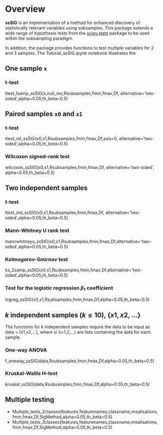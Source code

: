 # Overview

**ssSIG** is an implementation of a method for enhanced discovery of statistically relevant variables using subsamples. This package extends a wide range of hypothesis tests from the [scipy.stats](https://docs.scipy.org/doc/scipy/reference/stats.html) package to be used within the subsampling paradigm. 

In addition, the package provides functions to test multiple variables for 2 and 3 samples. The Tutorial_ssSIG.ipynb notebook illustrates the 

## One sample `x`

### t-test

ttest_1samp_ssSIG(x,null_mu,Rsubsamples,fmin,fmax,Df, alternative='two-sided',alpha=0.05,th_beta=0.5)

## Paired samples `x0` and `x1`

### t-test
ttest_rel_ssSIG(x0,x1,Rsubsamples,fmin,fmax,Df,axis=0, alternative='two-sided',alpha=0.05,th_beta=0.5)

### Wilcoxon signed-rank test

wilcoxon_ssSIG(x0,x1,Rsubsamples,fmin,fmax,Df, alternative='two-sided', alpha=0.05,th_beta=0.5)

## Two independent samples

### t-test
ttest_ind_ssSIG(x0,x1,Rsubsamples,fmin,fmax,Df, alternative='two-sided',alpha=0.05,th_beta=0.5)

### Mann-Whitney U rank test
mannwhitneyu_ssSIG(x0,x1,Rsubsamples,fmin,fmax,Df,alternative='two-sided',alpha=0.05,th_beta=0.5)

### Kolmogorov-Smirnov test
ks_2samp_ssSIG(x0,x1,Rsubsamples,fmin,fmax,Df,alternative='two-sided',alpha=0.05,th_beta=0.5)

### Test for the logistic regression $\beta_1$ coefficient

logreg_ssSIG(x0,x1,Rsubsamples,fmin,fmax,Df,alpha=0.05,th_beta=0.5)

## $k$ independent samples ($k \leq 10$), $\{x1, x2, ...\}$ 

The functions for $k$ independent samples require the data to be input as data = [x1,x2,...], where xi (i=1,2,...) are lists containing the data for each sample.

### One-way ANOVA
f_oneway_ssSIG(data,Rsubsamples,fmin,fmax,Df,alpha=0.05,th_beta=0.5)

### Kruskal-Wallis H-test
kruskal_ssSIG(data,Rsubsamples,fmin,fmax,Df,alpha=0.05,th_beta=0.5)

## Multiple testing

* Multiple_tests_2classes(features,featurenames,classname,nrealisations,fmin,fmax,Df,SigMethod,alpha=0.05,th_beta=0.5)
* Multiple_tests_3classes(features,featurenames,classname,nrealisations,fmin,fmax,Df,SigMethod,alpha=0.05,th_beta=0.5)
